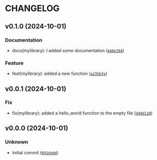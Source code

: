 # CHANGELOG

## v0.1.0 (2024-10-01)

### Documentation

* docs(mylibrary): I added some documentation ([`448e394`](https://github.com/YoenCorbel/mylibrary/commit/448e39425e6cb4c8dd555b2280aa83636d90a11b))

### Feature

* feat(mylibrary): added a new function ([`a235bfe`](https://github.com/YoenCorbel/mylibrary/commit/a235bfe3ba98fb61caf9106e67808926da0e7a40))

## v0.0.1 (2024-10-01)

### Fix

* fix(mylibrary): added a hello_world function to the empty file ([`d40d120`](https://github.com/YoenCorbel/mylibrary/commit/d40d120f1d1d59c92aa69de4ec519f6fd7995dd5))

## v0.0.0 (2024-10-01)

### Unknown

* Initial commit ([`691de0d`](https://github.com/YoenCorbel/mylibrary/commit/691de0dac3b6b862a447e918cca08f295db09896))
